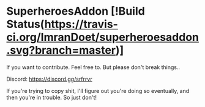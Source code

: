 # SuperheroesAddon [!Build Status(https://travis-ci.org/ImranDoet/superheroesaddon.svg?branch=master)]

If you want to contribute. Feel free to. But please don't break things..

Discord: https://discord.gg/srfrrvr

If you're trying to copy shit, I'll figure out you're doing so eventually, and then you're in trouble. So just don't!

